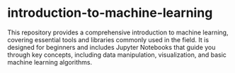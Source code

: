 # introduction-to-machine-learning
This repository provides a comprehensive introduction to machine learning, covering essential tools and libraries commonly used in the field. It is designed for beginners and includes Jupyter Notebooks that guide you through key concepts, including data manipulation, visualization, and basic machine learning algorithms.
